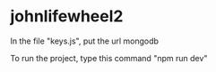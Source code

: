 # johnlifewheel2


In the file "keys.js", put the url mongodb


To run the project, type this command "npm run dev"
